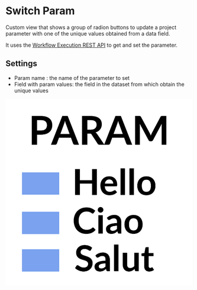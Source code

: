 # Switch Param

Custom view that shows a group of radion buttons to update a project parameter with one of the unique values obtained from a data field.

It uses the [Workflow Execution REST API](https://help.visokio.com/support/solutions/articles/42000073133-workflow-execution-rest-apis) to get and set the parameter.

## Settings

 - Param name : the name of the parameter to set
 - Field with param values: the field in the dataset from which obtain the unique values 

![](icon.svg) 
